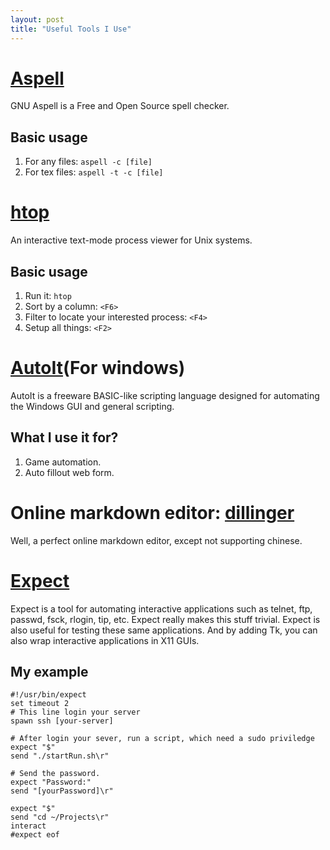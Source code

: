 ```yaml
---
layout: post
title: "Useful Tools I Use"
---
```



# [Aspell](http://aspell.net/)
GNU Aspell is a Free and Open Source spell checker.

## Basic usage
1. For any files: `aspell -c [file]`
2. For tex files: `aspell -t -c [file]`

# [htop](http://hisham.hm/htop/)
An interactive text-mode process viewer for Unix systems.

## Basic usage
1. Run it: `htop`
2. Sort by a column: `<F6>`
3. Filter to locate your interested process: `<F4>`
4. Setup all things: `<F2>`

# [AutoIt](https://www.autoitscript.com/site/autoit/)(For windows)
AutoIt is a freeware BASIC-like scripting language designed for automating the Windows GUI and general scripting. 

## What I use it for?
1. Game automation.
2. Auto fillout web form.


# Online markdown editor: [dillinger](http://dillinger.io)
Well, a perfect online markdown editor, except not supporting chinese.


# [Expect](http://expect.sourceforge.net/)
Expect is a tool for automating interactive applications such as telnet, ftp, passwd, fsck, rlogin, tip, etc. Expect really makes this stuff trivial. Expect is also useful for testing these same applications. And by adding Tk, you can also wrap interactive applications in X11 GUIs.

## My example
~~~
#!/usr/bin/expect
set timeout 2
# This line login your server
spawn ssh [your-server]

# After login your sever, run a script, which need a sudo priviledge
expect "$"
send "./startRun.sh\r"

# Send the password.
expect "Password:"
send "[yourPassword]\r"

expect "$"
send "cd ~/Projects\r"
interact
#expect eof
~~~

